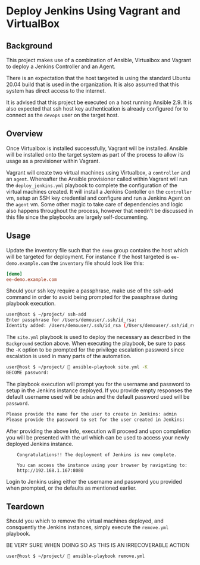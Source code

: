 # Deploy Jenkins Using Vagrant and VirtualBox

## Background

This project makes use of a combination of Ansible, Virtualbox and Vagrant to deploy a 
Jenkins Controller and an Agent.

There is an expectation that the host targeted is using the standard Ubuntu 20.04 build that is used in the organization. It is also assumed that this system has direct access to the internet.

It is advised that this project be executed on a host running Ansible 2.9. It is also expected that ssh host key authentication is already configured for to connect as the ```devops``` user on the target host.

## Overview

Once Virtualbox is installed successfully, Vagrant will be installed. Ansible will be installed onto the target system as part of the process to allow its usage as a provisioner within Vagrant. 

Vagrant will create two virtual machines using Virtualbox, a ```controller``` and an ```agent```. Whereafter the Ansible provisioner called within Vagrant will run the ```deploy_jenkins.yml``` playbook to complete the configuration of the virtual machines created. It will install a Jenkins Contoller on the ```controller``` vm, setup an SSH key credential and configure and run a Jenkins Agent on the ```agent``` vm. Some other magic to take care of dependencies and logic also happens throughout the process, however that needn't be discussed in this file since the playbooks are largely self-documenting.

## Usage

Update the inventory file such that the ```demo``` group contains the host which will be targeted for deployment. For instance if the host targeted is ```ee-demo.example.com``` the ```inventory``` file should look like this:

```ini
[demo]
ee-demo.example.com
```

Should your ssh key require a passphrase, make use of the ssh-add command in order to avoid being prompted for the passphrase during playbook execution.
 
```bash
user@host $ ~/project/ ssh-add                                                                 
Enter passphrase for /Users/demouser/.ssh/id_rsa:
Identity added: /Users/demouser/.ssh/id_rsa (/Users/demouser/.ssh/id_rsa)
```

The ```site.yml``` playbook is used to deploy the necessary as described in the ```Background``` section above. When executing the playbook, be sure to pass the ```-K``` option to be prompted for the privilege escalation password since escalation is used in many parts of the automation.

```bash
user@host $ ~/project/  ansible-playbook site.yml -K
BECOME password:
```

The playbook execution will prompt you for the username and password to setup in the Jenkins instance deployed. If you provide empty responses the default username used will be ```admin``` and the default password used will be ```password```.

```bash
Please provide the name for the user to create in Jenkins: admin
Please provide the password to set for the user created in Jenkins:
```

After providing the above info, execution will proceed and upon completion you will be presented with the url which can be used to access your newly deployed Jenkins instance.

```
    Congratulations!! The deployment of Jenkins is now complete.

    You can access the instance using your browser by navigating to:
    http://192.168.1.167:8080
```

Login to Jenkins using either the username and password you provided when prompted, or the defaults as mentioned earlier.


## Teardown

Should you which to remove the virtual machines deployed, and consquently the Jenkins instances, simply execute the ```remove.yml``` playbook.

BE VERY SURE WHEN DOING SO AS THIS IS AN IRRECOVERABLE ACTION

```bash
user@host $ ~/project/  ansible-playbook remove.yml
```

